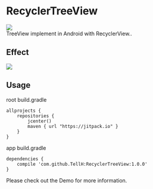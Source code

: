 # RecyclerTreeView
[![](https://jitpack.io/v/TellH/RecyclerTreeView.svg)](https://jitpack.io/#TellH/RecyclerTreeView)</br>
TreeView implement in Android with RecyclerView..

## Effect
![](https://raw.githubusercontent.com/TellH/RecyclerTreeView/master/raw/effect.gif)

## Usage
root build.gradle
```
allprojects {
    repositories {
        jcenter()
        maven { url "https://jitpack.io" }
    }
}
```
app build.gradle
```
dependencies {
    compile 'com.github.TellH:RecyclerTreeView:1.0.0'
}
```
Please check out the Demo for more information.
